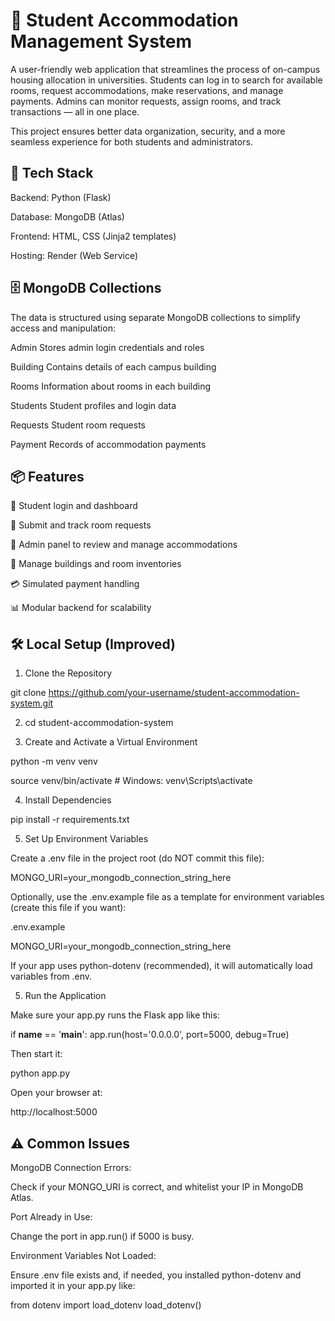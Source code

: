 # 🏨 Student Accommodation Management System

A user-friendly web application that streamlines the process of on-campus housing allocation in universities. Students can log in to search for available rooms, request accommodations, make reservations, and manage payments. Admins can monitor requests, assign rooms, and track transactions — all in one place.

This project ensures better data organization, security, and a more seamless experience for both students and administrators.

## 🧰 Tech Stack

Backend: Python (Flask)

Database: MongoDB (Atlas)

Frontend: HTML, CSS (Jinja2 templates)

Hosting: Render (Web Service)

## 🗄️ MongoDB Collections

The data is structured using separate MongoDB collections to simplify access and manipulation:

Admin	Stores admin login credentials and roles

Building	Contains details of each campus building

Rooms	Information about rooms in each building

Students	Student profiles and login data

Requests	Student room requests

Payment	Records of accommodation payments

## 📦 Features

🔐 Student login and dashboard

📝 Submit and track room requests

🧾 Admin panel to review and manage accommodations

🏢 Manage buildings and room inventories

💳 Simulated payment handling

📊 Modular backend for scalability


## 🛠 Local Setup (Improved)

1. Clone the Repository

git clone https://github.com/your-username/student-accommodation-system.git

2. cd student-accommodation-system

3. Create and Activate a Virtual Environment

python -m venv venv

source venv/bin/activate  # Windows: venv\Scripts\activate

4. Install Dependencies

pip install -r requirements.txt

5. Set Up Environment Variables

Create a .env file in the project root (do NOT commit this file):

MONGO_URI=your_mongodb_connection_string_here

Optionally, use the .env.example file as a template for environment variables (create this file if you want):

 .env.example

MONGO_URI=your_mongodb_connection_string_here

If your app uses python-dotenv (recommended), it will automatically load variables from .env.

5. Run the Application

Make sure your app.py runs the Flask app like this:

if __name__ == '__main__':
    app.run(host='0.0.0.0', port=5000, debug=True)
    
Then start it:

python app.py

Open your browser at:

http://localhost:5000


## ⚠️ Common Issues

MongoDB Connection Errors:

Check if your MONGO_URI is correct, and whitelist your IP in MongoDB Atlas.

Port Already in Use:

Change the port in app.run() if 5000 is busy.

Environment Variables Not Loaded:

Ensure .env file exists and, if needed, you installed python-dotenv and imported it in your app.py like:

from dotenv import load_dotenv
load_dotenv()
